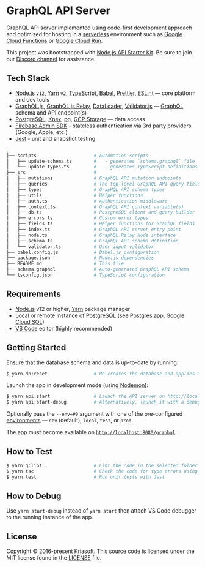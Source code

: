 # GraphQL API Server

GraphQL API server implemented using code-first development approach and
optimized for hosting in a [serverless](https://cloud.google.com/serverless)
environment such as [Google Cloud Functions](https://cloud.google.com/functions)
or [Google Cloud Run](https://cloud.google.com/run).

This project was bootstrapped with [Node.js API Starter Kit](https://github.com/kriasoft/nodejs-api-starter).
Be sure to join our [Discord channel](https://discord.com/invite/bSsv7XM) for
assistance.

## Tech Stack

- [Node.js](https://nodejs.org/) `v12`, [Yarn](https://yarnpkg.com/) `v2`, [TypeScript](https://www.typescriptlang.org/), [Babel](https://babeljs.io/), [Prettier](https://prettier.io/), [ESLint](https://eslint.org/) — core platform and dev tools
- [GraphQL.js](https://github.com/graphql/graphql-js), [GraphQL.js Relay](https://github.com/graphql/graphql-relay-js), [DataLoader](https://github.com/graphql/dataloader), [Validator.js](https://github.com/validatorjs/validator.js) — [GraphQL](https://graphql.org/) schema and API endpoint(s)
- [PostgreSQL](https://www.postgresql.org/), [Knex](https://knexjs.org/), [pg](https://node-postgres.com/), [GCP Storage](https://cloud.google.com/storage) — data access
- [Firebase Admin SDK](https://firebase.google.com/docs/admin/setup) - stateless authentication via 3rd party providers (Google, Apple, etc.)
- [Jest](https://jestjs.io/) - unit and snapshot testing

```bash
.
├── scripts                     # Automation scripts
│   ├── update-schema.ts        #   - generates `schema.graphql` file
│   └── update-types.ts         #   - generates TypeScript definitions
├── src                         #
│   ├── mutations               # GraphQL API mutation endpoints
│   ├── queries                 # The top-level GraphQL API query fields
│   ├── types                   # GrapHQL API schema types
│   ├── utils                   # Helper functions
│   ├── auth.ts                 # Authentication middleware
│   ├── context.ts              # GraphQL API context variable(s)
│   ├── db.ts                   # PostgreSQL client and query builder
│   ├── errors.ts               # Custom error types
│   ├── fields.ts               # Helper functions for GraphQL fields
│   ├── index.ts                # GraphQL API server entry point
│   ├── node.ts                 # GraphQL Relay Node interface
│   ├── schema.ts               # GraphQL API schema definition
│   └── validator.ts            # User input validator
├── babel.config.js             # Babel.js configuration
├── package.json                # Node.js dependencies
├── README.md                   # This file
├── schema.graphql              # Auto-generated GraphQL API schema
└── tsconfig.json               # TypeScript configuration
```

## Requirements

- [Node.js](https://nodejs.org/) v12 or higher, [Yarn](https://yarnpkg.com/) package manager
- Local or remote instance of [PostgreSQL](https://www.postgresql.org/) (see [Postgres.app](https://postgresapp.com/), [Google Cloud SQL](https://cloud.google.com/sql))
- [VS Code](https://code.visualstudio.com/) editor (highly recommended)

## Getting Started

Ensure that the database schema and data is up-to-date by running:

```bash
$ yarn db:reset                 # Re-creates the database and applies migrations and seeds
```

Launch the app in development mode (using [Nodemon](https://github.com/remy/nodemon)):

```bash
$ yarn api:start                # Launch the API server on http://localhost:8080/
$ yarn api:start-debug          # Alternatively, launch it with a debugger (chrome inspector)
```

Optionally pass the `--env=#0` argument with one of the pre-configured
[environments](../env) — `dev` (default), `local`, `test`, or `prod`.

The app must become available on [`http://localhost:8080/graphql`](http://localhost:8080/graphql).

## How to Test

```bash
$ yarn g:lint .                 # Lint the code in the selected folder using ESLint
$ yarn tsc                      # Check the code for type errors using TypeScript
$ yarn test                     # Run unit tests with Jest
```

## How to Debug

Use `yarn start-debug` instead of `yarn start` then attach VS Code debugger to
the running instance of the app.

## License

Copyright © 2016-present Kriasoft. This source code is licensed under the MIT license found in the
[LICENSE](https://github.com/kriasoft/nodejs-api-starter/blob/master/LICENSE) file.
